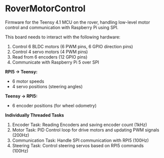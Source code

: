 # RoverMotorControl
Firmware for the Teensy 4.1 MCU on the rover, handling low-level motor control and communication with Raspberry Pi using SPI.

This board needs to interact with the following hardware:
1. Control 6 BLDC motors (6 PWM pins, 6 GPIO direction pins)
2. Control 4 servo motors (4 PWM pins)
3. Read from 6 encoders (12 GPIO pins)
4. Communicate with Raspberry Pi 5 over SPI

**RPI5 -> Teensy:**
- 6 motor speeds
- 4 servo positions (steering angles)

**Teensy -> RPI5:**
- 6 encoder positions (for wheel odometry)

**Individually Threaded Tasks**
1. Encoder Task: Reading Encoders and saving encoder count (1kHz)
2. Motor Task: PID Control loop for drive motors and updating PWM signals (200Hz)
3. Communication Task: Handle SPI communication with RPI5 (100Hz)
4. Steering Task: Control steering servos based on RPI5 commands (100Hz)